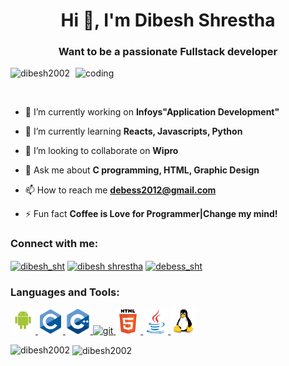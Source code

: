
<h1 align="center">Hi 👋, I'm Dibesh Shrestha</h1>
<h3 align="center">Want to be a passionate Fullstack developer</h3>
<img align="right"alt="coding"width="400"src="https://i.gifer.com/5eKX.gif">


<p align="left"> <img src="https://komarev.com/ghpvc/?username=dibesh2002&label=Profile%20views&color=0e75b6&style=flat" alt="dibesh2002" /> </p>

<p align="left"> <a href="https://twitter.com/" target="blank"><img src="https://img.shields.io/twitter/follow/?logo=twitter&style=for-the-badge" alt="" /></a> </p>

- 🔭 I’m currently working on **Infoys"Application Development"**

- 🌱 I’m currently learning **Reacts, Javascripts, Python**

- 👯 I’m looking to collaborate on **Wipro**

- 💬 Ask me about **C programming, HTML, Graphic Design**

- 📫 How to reach me **debess2012@gmail.com**

- ⚡ Fun fact **Coffee is Love for Programmer|Change my mind!**

<h3 align="left">Connect with me:</h3>
<p align="left">
<a href="https://linkedin.com/in/dibesh_sht" target="blank"><img align="center" src="https://raw.githubusercontent.com/rahuldkjain/github-profile-readme-generator/master/src/images/icons/Social/linked-in-alt.svg" alt="dibesh_sht" height="30" width="40" /></a>
<a href="https://fb.com/dibesh shrestha" target="blank"><img align="center" src="https://raw.githubusercontent.com/rahuldkjain/github-profile-readme-generator/master/src/images/icons/Social/facebook.svg" alt="dibesh shrestha" height="30" width="40" /></a>
<a href="https://instagram.com/debess_sht" target="blank"><img align="center" src="https://raw.githubusercontent.com/rahuldkjain/github-profile-readme-generator/master/src/images/icons/Social/instagram.svg" alt="debess_sht" height="30" width="40" /></a>
</p>

<h3 align="left">Languages and Tools:</h3>
<p align="left"> <a href="https://developer.android.com" target="_blank" rel="noreferrer"> <img src="https://raw.githubusercontent.com/devicons/devicon/master/icons/android/android-original-wordmark.svg" alt="android" width="40" height="40"/> </a> <a href="https://www.cprogramming.com/" target="_blank" rel="noreferrer"> <img src="https://raw.githubusercontent.com/devicons/devicon/master/icons/c/c-original.svg" alt="c" width="40" height="40"/> </a> <a href="https://www.w3schools.com/cpp/" target="_blank" rel="noreferrer"> <img src="https://raw.githubusercontent.com/devicons/devicon/master/icons/cplusplus/cplusplus-original.svg" alt="cplusplus" width="40" height="40"/> </a> <a href="https://git-scm.com/" target="_blank" rel="noreferrer"> <img src="https://www.vectorlogo.zone/logos/git-scm/git-scm-icon.svg" alt="git" width="40" height="40"/> </a> <a href="https://www.w3.org/html/" target="_blank" rel="noreferrer"> <img src="https://raw.githubusercontent.com/devicons/devicon/master/icons/html5/html5-original-wordmark.svg" alt="html5" width="40" height="40"/> </a> <a href="https://www.java.com" target="_blank" rel="noreferrer"> <img src="https://raw.githubusercontent.com/devicons/devicon/master/icons/java/java-original.svg" alt="java" width="40" height="40"/> </a> <a href="https://www.linux.org/" target="_blank" rel="noreferrer"> <img src="https://raw.githubusercontent.com/devicons/devicon/master/icons/linux/linux-original.svg" alt="linux" width="40" height="40"/> </a> </p>

<p><img align="left" src="https://github-readme-stats.vercel.app/api/top-langs?username=dibesh2002&show_icons=true&locale=en&layout=compact" alt="dibesh2002" /></p>

<p>&nbsp;<img align="center" src="https://github-readme-stats.vercel.app/api?username=dibesh2002&show_icons=true&locale=en" alt="dibesh2002" /></p>
